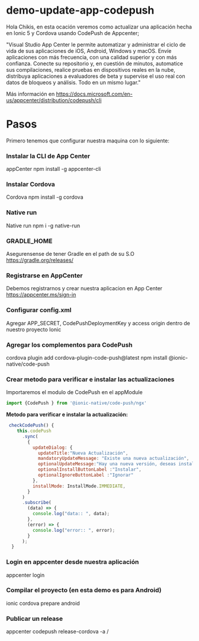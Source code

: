 
# demo-update-app-codepush
Hola Chikis, en esta ocación veremos como actualizar una aplicación hecha en Ionic 5 y Cordova usando CodePush de Appcenter;

"Visual Studio App Center le permite automatizar y administrar el ciclo de vida de sus aplicaciones de iOS, Android, Windows y macOS. Envíe aplicaciones con más frecuencia, con una calidad superior y con más confianza. Conecte su repositorio y, en cuestión de minutos, automatice sus compilaciones, realice pruebas en dispositivos reales en la nube, distribuya aplicaciones a evaluadores de beta y supervise el uso real con datos de bloqueos y análisis. Todo en un mismo lugar."

Más información en https://docs.microsoft.com/en-us/appcenter/distribution/codepush/cli

# Pasos

Primero tenemos que configurar nuestra maquina con lo siguiente:

### Instalar la CLI de App Center
appCenter npm install -g appcenter-cli

### Instalar  Cordova
Cordova npm install -g cordova

### Native run
Native run npm i -g native-run

### GRADLE_HOME
 Asegurensense de tener Gradle en el path de su S.O 
 https://gradle.org/releases/

### Registrarse en AppCenter
Debemos registrarnos y crear nuestra aplicacion en App Center
https://appcenter.ms/sign-in

### Configurar config.xml
Agregar APP_SECRET, CodePushDeploymentKey y access origin dentro de nuestro proyecto Ionic

### Agregar los complementos para CodePush
cordova plugin add cordova-plugin-code-push@latest
npm install @ionic-native/code-push

### Crear metodo para verificar e instalar las actualizaciones
Importaremos el modulo de CodePush en el appModule

```javascript
import {CodePush } from '@ionic-native/code-push/ngx'
```


**Metodo para verificar e instalar la actualización:**
```javascript
 checkCodePush() {
    this.codePush
      .sync(
        {
          updateDialog: {
            updateTitle:"Nueva Actualización",
            mandatoryUpdateMessage: "Existe una nueva actualización",
            optionalUpdateMessage:"Hay una nueva versión, deseas instalarlo?",
            optionalInstallButtonLabel :"Instalar",
            optionalIgnoreButtonLabel :"Ignorar"
          },
          installMode: InstallMode.IMMEDIATE,
        }
      )
      .subscribe(
        (data) => {
          console.log("data:: ", data);
        },
        (error) => {
          console.log("error:: ", error);
        }
      );
  }
```


### Login en appcenter desde nuestra aplicación
appcenter login

### Compilar el proyecto (en esta demo es para Android)
ionic cordova prepare android

### Publicar un release

appcenter codepush release-cordova -a <ownerName>/<appName>
